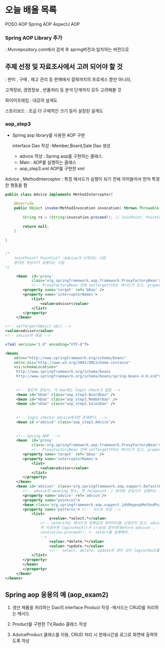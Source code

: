 # 오늘 배울 목록

POSO AOP
Spring AOP
AspectJ AOP



### Spring AOP Library 추가
: Mvnrepository.com에서 검색 후 spring버전과 일치하는 버전으로 







## 주제 선정 및 자료조사에서 고려 되어야 할 것

: 판미 , 구매 , 재고 관리 등 판매에서 결제까지의 프로세스 뿐만 아니라,

고객정보, 경영정보 , 반품처리 등 분석 단계까지 모두 고려해볼 것 


와이어프레임 : 대강의 설계도

스토리보드 : 조금 더 구체적인 크기 등이 설정된 설계도



### aop_step3
- Spring aop library를 사용한 AOP 구현
  

  interface Dao 작성
  -Member,Board,Sale Dao 생성
  - advice 작성 : Spring aop를 구현하는 클래스
  - Main : AOP를 실행하는 클래스
  - aop_step3.xml AOP를 구현한 xml


 Advice , MethodInterceptor : 특정 메서드가 실행이 되기 전에 끼어들어서 먼저 특정한 행동을 함


```java
public class Advice implements MethodInterceptor{

	@Override
	public Object invoke(MethodInvocation invocation) throws Throwable {
		
		String rs = (String)invocation.proceed(); // JoinPoint, PointCut
		
		return null;
	}
	
}


/*
    JointPoint? PointCut? :Advise가 시작되는 시점
    분리된 관심사가 실행되는 시점
*/

```




```xml
	 <bean 	id='proxy'
	 		class='org.springframework.aop.framework.ProxyFactoryBean'> 
	 		<!-- ProxyFactoryBean 안에 setTarget이라는 메서드가 있고, property name은 변화하지 않는다. -->
	 	<property name='target' ref='bDao' />
	 	<property name='interceptorNames'>
	 		<list>
	 			<value>advisor</value>
	 		</list>
	 	</property>
	 </bean>

<!-- setTarget(Obejct obj) -->
<value>advisor</value> 
<!-- advice의 묶음 -->
```



```xml
<?xml version="1.0" encoding="UTF-8"?>

<beans
	xmlns="http://www.springframework.org/schema/beans"
	xmlns:xsi="http://www.w3.org/2001/XMLSchema-instance"
	xsi:schemaLocation="
	 http://www.springframework.org/schema/beans
	 http://www.springframework.org/schema/beans/spring-beans-4.0.xsd">
	 
	 
	 <!-- 횡단적 관심사, 각 dao에는 login check가 없음 -->
	 <bean id="bDao" class="aop_step3.BoardDao" />
	 <bean id="mDao" class="aop_step3.MemberDao" />
	 <bean id="sDao" class="aop_step3.SalesDao" />
	 
	 
	 <!-- login check는 advice에서만 존재한다. -->
	 <bean id ="advice" class="aop_step3.Advice"/>
	 
	 
	 <!-- Spring AOP  -->
	 <bean 	id='proxy'
	 		class='org.springframework.aop.framework.ProxyFactoryBean'> 
	 		<!-- ProxyFactoryBean 안에 setTarget이라는 메서드가 있고, property name은 변화하지 않는다. -->
	 	<property name='target' ref='bDao' />
	 	<property name='interceptorNames'>
	 		<list>
	 			<value>advisor</value>
	 		</list>
	 	</property>
	 </bean>
	 <bean id='advisor' class='org.springframework.aop.support.DefaultPointcutAdvisor'>
	 	<!-- advice의 weaving 장소, 즉 Joinpoint  / 분리된 관심사가 실행되는 지점-->
		<property name='advice' ref='advice'/>
		<property name="pointcut">
		<bean class='org.springframework.aop.support.jdkRegexpMethodPointcut'>
		<property name='patterns'> <!-- 리스트 타입 -->
			<list>
					q<value>.*select.*</value>
				<!-- select라는 메서드의 반환값과 파라미터를 신경쓰지 않고, advice를 실행해라 
				즉 이경우엔 logincheck()가 true일 경우엔(Before advice) ,
				invocation.proceed(); <- select를 실행해라.
				-->
					<value>.*delete.*</value>
					<value>.*update.*</value>
					<!--  select, delete, update의 경우 모두 logincheck를 실행한다. -->
			</list>
		</property>	 
		</bean>
		</property>
	 </bean>
</beans>
```




## Spring aop 응용의 예 (aop_exam2)
1) 생산 제품을 처리하는 Dao의 interface Product 작성
   -메서드는 CRUD를 처리하는 메서드

2) Product를 구현한 TV,Radio 클래스 작성
3) AdviceProduct 클래스를 이용, CRUD 처리 시 현재시간을 로그로 화면에 출력하도록 작성

